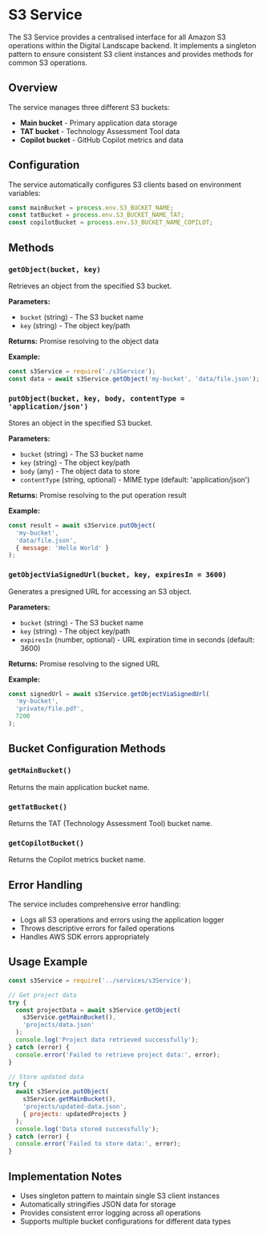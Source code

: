 # S3 Service

The S3 Service provides a centralised interface for all Amazon S3 operations within the Digital Landscape backend. It implements a singleton pattern to ensure consistent S3 client instances and provides methods for common S3 operations.

## Overview

The service manages three different S3 buckets:

- **Main bucket** - Primary application data storage
- **TAT bucket** - Technology Assessment Tool data
- **Copilot bucket** - GitHub Copilot metrics and data

## Configuration

The service automatically configures S3 clients based on environment variables:

```javascript
const mainBucket = process.env.S3_BUCKET_NAME;
const tatBucket = process.env.S3_BUCKET_NAME_TAT;
const copilotBucket = process.env.S3_BUCKET_NAME_COPILOT;
```

## Methods

### `getObject(bucket, key)`

Retrieves an object from the specified S3 bucket.

**Parameters:**

- `bucket` (string) - The S3 bucket name
- `key` (string) - The object key/path

**Returns:** Promise resolving to the object data

**Example:**

```javascript
const s3Service = require('./s3Service');
const data = await s3Service.getObject('my-bucket', 'data/file.json');
```

### `putObject(bucket, key, body, contentType = 'application/json')`

Stores an object in the specified S3 bucket.

**Parameters:**

- `bucket` (string) - The S3 bucket name
- `key` (string) - The object key/path
- `body` (any) - The object data to store
- `contentType` (string, optional) - MIME type (default: 'application/json')

**Returns:** Promise resolving to the put operation result

**Example:**

```javascript
const result = await s3Service.putObject(
  'my-bucket', 
  'data/file.json', 
  { message: 'Hello World' }
);
```

### `getObjectViaSignedUrl(bucket, key, expiresIn = 3600)`

Generates a presigned URL for accessing an S3 object.

**Parameters:**

- `bucket` (string) - The S3 bucket name
- `key` (string) - The object key/path
- `expiresIn` (number, optional) - URL expiration time in seconds (default: 3600)

**Returns:** Promise resolving to the signed URL

**Example:**

```javascript
const signedUrl = await s3Service.getObjectViaSignedUrl(
  'my-bucket', 
  'private/file.pdf', 
  7200
);
```

## Bucket Configuration Methods

### `getMainBucket()`

Returns the main application bucket name.

### `getTatBucket()`

Returns the TAT (Technology Assessment Tool) bucket name.

### `getCopilotBucket()`

Returns the Copilot metrics bucket name.

## Error Handling

The service includes comprehensive error handling:

- Logs all S3 operations and errors using the application logger
- Throws descriptive errors for failed operations
- Handles AWS SDK errors appropriately

## Usage Example

```javascript
const s3Service = require('../services/s3Service');

// Get project data
try {
  const projectData = await s3Service.getObject(
    s3Service.getMainBucket(), 
    'projects/data.json'
  );
  console.log('Project data retrieved successfully');
} catch (error) {
  console.error('Failed to retrieve project data:', error);
}

// Store updated data
try {
  await s3Service.putObject(
    s3Service.getMainBucket(),
    'projects/updated-data.json',
    { projects: updatedProjects }
  );
  console.log('Data stored successfully');
} catch (error) {
  console.error('Failed to store data:', error);
}
```

## Implementation Notes

- Uses singleton pattern to maintain single S3 client instances
- Automatically stringifies JSON data for storage
- Provides consistent error logging across all operations
- Supports multiple bucket configurations for different data types
